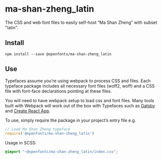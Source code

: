 
# ma-shan-zheng_latin

The CSS and web font files to easily self-host “Ma Shan Zheng” with subset "latin".

## Install

`npm install --save @openfonts/ma-shan-zheng_latin`

## Use

Typefaces assume you’re using webpack to process CSS and files. Each typeface
package includes all necessary font files (woff2, woff) and a CSS file with
font-face declarations pointing at these files.

You will need to have webpack setup to load css and font files. Many tools built
with Webpack will work out of the box with Typefaces such as [Gatsby](https://github.com/gatsbyjs/gatsby)
and [Create React App](https://github.com/facebookincubator/create-react-app).

To use, simply require the package in your project’s entry file e.g.

```javascript
// Load Ma Shan Zheng typeface
require('@openfonts/ma-shan-zheng_latin')
```

Usage in SCSS:
```scss
@import "~@openfonts/ma-shan-zheng_latin/index.css";
```
